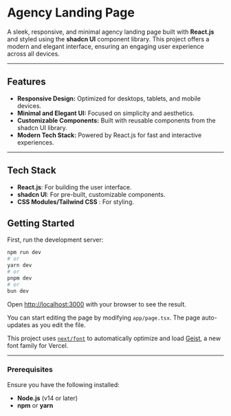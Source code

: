 
# Agency Landing Page

A sleek, responsive, and minimal agency landing page built with **React.js** and styled using the **shadcn UI** component library. This project offers a modern and elegant interface, ensuring an engaging user experience across all devices.

---

## Features
- **Responsive Design:** Optimized for desktops, tablets, and mobile devices.
- **Minimal and Elegant UI:** Focused on simplicity and aesthetics.
- **Customizable Components:** Built with reusable components from the shadcn UI library.
- **Modern Tech Stack:** Powered by React.js for fast and interactive experiences.

---

## Tech Stack
- **React.js**: For building the user interface.
- **shadcn UI**: For pre-built, customizable components.
- **CSS Modules/Tailwind CSS** : For styling.
## Getting Started

First, run the development server:

```bash
npm run dev
# or
yarn dev
# or
pnpm dev
# or
bun dev
```

Open [http://localhost:3000](http://localhost:3000) with your browser to see the result.

You can start editing the page by modifying `app/page.tsx`. The page auto-updates as you edit the file.

This project uses [`next/font`](https://nextjs.org/docs/app/building-your-application/optimizing/fonts) to automatically optimize and load [Geist](https://vercel.com/font), a new font family for Vercel.



---


### Prerequisites
Ensure you have the following installed:
- **Node.js** (v14 or later)
- **npm** or **yarn**


